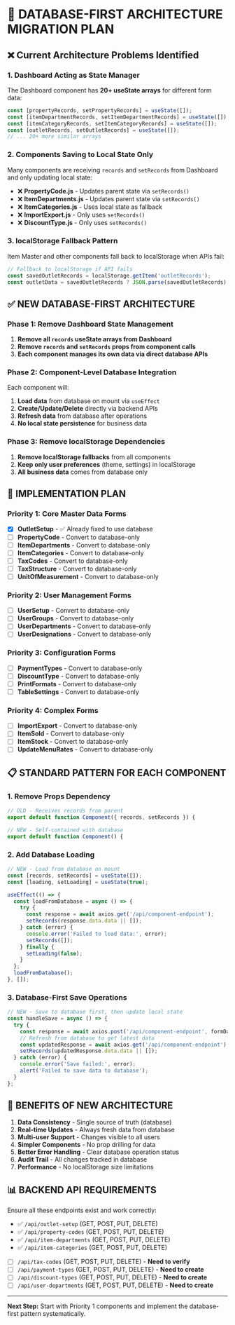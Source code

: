 # 🔄 **DATABASE-FIRST ARCHITECTURE MIGRATION PLAN**

## ❌ **Current Architecture Problems Identified**

### **1. Dashboard Acting as State Manager**
The Dashboard component has **20+ useState arrays** for different form data:
```javascript
const [propertyRecords, setPropertyRecords] = useState([]);
const [itemDepartmentRecords, setItemDepartmentRecords] = useState([]);  
const [itemCategoryRecords, setItemCategoryRecords] = useState([]);
const [outletRecords, setOutletRecords] = useState([]);
// ... 20+ more similar arrays
```

### **2. Components Saving to Local State Only**
Many components are receiving `records` and `setRecords` from Dashboard and only updating local state:
- ❌ **PropertyCode.js** - Updates parent state via `setRecords()`
- ❌ **ItemDepartments.js** - Updates parent state via `setRecords()`  
- ❌ **ItemCategories.js** - Uses local state as fallback
- ❌ **ImportExport.js** - Only uses `setRecords()`
- ❌ **DiscountType.js** - Only uses `setRecords()`

### **3. localStorage Fallback Pattern**
Item Master and other components fall back to localStorage when APIs fail:
```javascript
// Fallback to localStorage if API fails
const savedOutletRecords = localStorage.getItem('outletRecords');
const outletData = savedOutletRecords ? JSON.parse(savedOutletRecords) : [];
```

## ✅ **NEW DATABASE-FIRST ARCHITECTURE**

### **Phase 1: Remove Dashboard State Management**
1. **Remove all `records` useState arrays from Dashboard**
2. **Remove `records` and `setRecords` props from component calls**
3. **Each component manages its own data via direct database APIs**

### **Phase 2: Component-Level Database Integration**
Each component will:
1. **Load data** from database on mount via `useEffect`
2. **Create/Update/Delete** directly via backend APIs
3. **Refresh data** from database after operations
4. **No local state persistence** for business data

### **Phase 3: Remove localStorage Dependencies**
1. **Remove localStorage fallbacks** from all components
2. **Keep only user preferences** (theme, settings) in localStorage
3. **All business data** comes from database only

## 🚀 **IMPLEMENTATION PLAN**

### **Priority 1: Core Master Data Forms**
- [x] **OutletSetup** - ✅ Already fixed to use database
- [ ] **PropertyCode** - Convert to database-only
- [ ] **ItemDepartments** - Convert to database-only  
- [ ] **ItemCategories** - Convert to database-only
- [ ] **TaxCodes** - Convert to database-only
- [ ] **TaxStructure** - Convert to database-only
- [ ] **UnitOfMeasurement** - Convert to database-only

### **Priority 2: User Management Forms**
- [ ] **UserSetup** - Convert to database-only
- [ ] **UserGroups** - Convert to database-only  
- [ ] **UserDepartments** - Convert to database-only
- [ ] **UserDesignations** - Convert to database-only

### **Priority 3: Configuration Forms**
- [ ] **PaymentTypes** - Convert to database-only
- [ ] **DiscountType** - Convert to database-only
- [ ] **PrintFormats** - Convert to database-only
- [ ] **TableSettings** - Convert to database-only

### **Priority 4: Complex Forms**
- [ ] **ImportExport** - Convert to database-only
- [ ] **ItemSold** - Convert to database-only
- [ ] **ItemStock** - Convert to database-only
- [ ] **UpdateMenuRates** - Convert to database-only

## 📋 **STANDARD PATTERN FOR EACH COMPONENT**

### **1. Remove Props Dependency**
```javascript
// OLD - Receives records from parent
export default function Component({ records, setRecords }) {

// NEW - Self-contained with database
export default function Component() {
```

### **2. Add Database Loading**
```javascript
// NEW - Load from database on mount
const [records, setRecords] = useState([]);
const [loading, setLoading] = useState(true);

useEffect(() => {
  const loadFromDatabase = async () => {
    try {
      const response = await axios.get('/api/component-endpoint');
      setRecords(response.data.data || []);
    } catch (error) {
      console.error('Failed to load data:', error);
      setRecords([]);
    } finally {
      setLoading(false);
    }
  };
  loadFromDatabase();
}, []);
```

### **3. Database-First Save Operations**
```javascript
// NEW - Save to database first, then update local state
const handleSave = async () => {
  try {
    const response = await axios.post('/api/component-endpoint', formData);
    // Refresh from database to get latest data
    const updatedResponse = await axios.get('/api/component-endpoint');
    setRecords(updatedResponse.data.data || []);
  } catch (error) {
    console.error('Save failed:', error);
    alert('Failed to save data to database');
  }
};
```

## 🎯 **BENEFITS OF NEW ARCHITECTURE**

1. **Data Consistency** - Single source of truth (database)
2. **Real-time Updates** - Always fresh data from database  
3. **Multi-user Support** - Changes visible to all users
4. **Simpler Components** - No prop drilling for data
5. **Better Error Handling** - Clear database operation status
6. **Audit Trail** - All changes tracked in database
7. **Performance** - No localStorage size limitations

## 📊 **BACKEND API REQUIREMENTS**

Ensure all these endpoints exist and work correctly:
- ✅ `/api/outlet-setup` (GET, POST, PUT, DELETE)  
- ✅ `/api/property-codes` (GET, POST, PUT, DELETE)
- ✅ `/api/item-departments` (GET, POST, PUT, DELETE)
- ✅ `/api/item-categories` (GET, POST, PUT, DELETE)
- [ ] `/api/tax-codes` (GET, POST, PUT, DELETE) - **Need to verify**
- [ ] `/api/payment-types` (GET, POST, PUT, DELETE) - **Need to create**
- [ ] `/api/discount-types` (GET, POST, PUT, DELETE) - **Need to create**
- [ ] `/api/user-departments` (GET, POST, PUT, DELETE) - **Need to create**

---

**Next Step:** Start with Priority 1 components and implement the database-first pattern systematically.